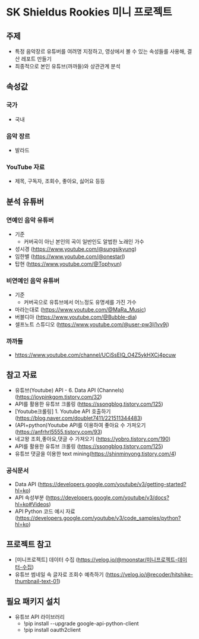 # SK Shieldus Rookies 미니 프로젝트


## 주제 
* 특정 음악장르 유튜버를 여려명 지정하고, 영상에서 볼 수 있는 속성들를 사용해, 결산 레포트 만들기
* 최종적으로 본인 유튜브(까까들)와 상관관계 분석

## 속성값

### 국가
- 국내

### 음악 장르
- 발라드

### YouTube 자료
- 제목, 구독자, 조회수, 좋아요, 싫어요 등등

## 분석 유튜버

### 연예인 음악 유튜버
 - 기준
   - 커버곡이 아닌 본인의 곡이 일반인도 알법한 노래인 가수
 - 성시경 (https://www.youtube.com/@sungsikyung)
 - 임한별 (https://www.youtube.com/@onestarl)
 - 탑현 (https://www.youtube.com/@Tophyun)

### 비연예인 음악 유튜버
 - 기준
   - 커버곡으로 유튜브에서 어느정도 유명세를 가진 가수
 - 마라는대로 (https://www.youtube.com/@MaRa_Music)
 - 버블디아 (https://www.youtube.com/@Bubble-dia)
 - 셀프노트 스튜디오 (https://www.youtube.com/@user-pw3lj1vv9j)

### 까까들
- https://www.youtube.com/channel/UCiSsEIQ_O4Z5ykHXCj4pcuw
 
## 참고 자료
- 유튜브(Youtube) API - 6. Data API (Channels) (https://joypinkgom.tistory.com/32)
- API를 활용한 유튜브 크롤링 (https://ssongblog.tistory.com/125) 
- [Youtube크롤링] 1. Youtube API 호출하기 (https://blog.naver.com/doublet7411/221511344483) 
- (API+python)Youtube API를 이용하여 좋아요 수 가져오기 (https://anfrhrl5555.tistory.com/93)
- 네고왕 조회,좋아요,댓글 수 가져오기 (https://yobro.tistory.com/190)
- API를 활용한 유튜브 크롤링 (https://ssongblog.tistory.com/125)
- 유튜브 댓글을 이용한 text mining(https://shinminyong.tistory.com/4)

### 공식문서
- Data API (https://developers.google.com/youtube/v3/getting-started?hl=ko)
- API 속성부분 (https://developers.google.com/youtube/v3/docs?hl=ko#Videos)
- API Python 코드 예시 자료 (https://developers.google.com/youtube/v3/code_samples/python?hl=ko)

## 프로젝트 참고 
 - [미니프로젝트] 데이터 수집 (https://velog.io/@moonstar/미니프로젝트-데이터-수집)
 - 유튜브 썸네일 속 글자로 조회수 예측하기 (https://velog.io/@recoder/hitshike-thumbnail-text-01)

## 필요 패키지 설치
- 유튜브 API 라이브러리
  - !pip install --upgrade google-api-python-client
  - !pip install oauth2client
